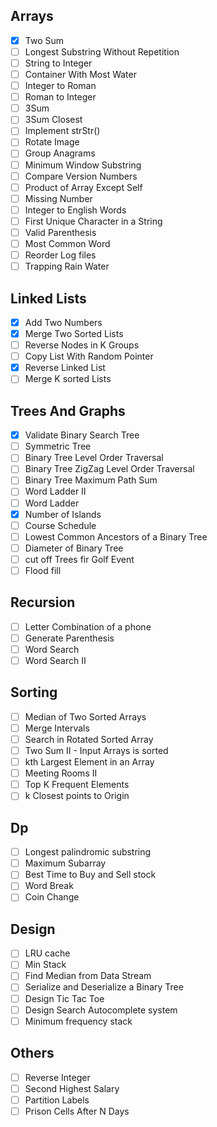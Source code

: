 ## Arrays

- [x] Two Sum
- [ ] Longest Substring Without Repetition
- [ ] String to Integer
- [ ] Container With Most Water
- [ ] Integer to Roman
- [ ] Roman to Integer
- [ ] 3Sum
- [ ] 3Sum Closest
- [ ] Implement strStr()
- [ ] Rotate Image
- [ ] Group Anagrams
- [ ] Minimum Window Substring
- [ ] Compare Version Numbers
- [ ] Product of Array Except Self
- [ ] Missing Number
- [ ] Integer to English Words
- [ ] First Unique Character in a String
- [ ] Valid Parenthesis
- [ ] Most Common Word
- [ ] Reorder Log files
- [ ] Trapping Rain Water

## Linked Lists

- [x] Add Two Numbers
- [x] Merge Two Sorted Lists
- [ ] Reverse Nodes in K Groups
- [ ] Copy List With Random Pointer
- [x] Reverse Linked List
- [ ] Merge K sorted Lists

## Trees And Graphs

- [x] Validate Binary Search Tree
- [ ] Symmetric Tree
- [ ] Binary Tree Level Order Traversal
- [ ] Binary Tree ZigZag Level Order Traversal
- [ ] Binary Tree Maximum Path Sum
- [ ] Word Ladder II
- [ ] Word Ladder
- [x] Number of Islands
- [ ] Course Schedule
- [ ] Lowest Common Ancestors of a Binary Tree
- [ ] Diameter of Binary Tree
- [ ] cut off Trees fir Golf Event
- [ ] Flood fill

## Recursion

- [ ] Letter Combination of a phone
- [ ] Generate Parenthesis
- [ ] Word Search
- [ ] Word Search II

## Sorting

- [ ] Median of Two Sorted Arrays
- [ ] Merge Intervals
- [ ] Search in Rotated Sorted Array
- [ ] Two Sum II - Input Arrays is sorted
- [ ] kth Largest Element in an Array
- [ ] Meeting Rooms II
- [ ] Top K Frequent Elements
- [ ] k Closest points to Origin

## Dp

- [ ] Longest palindromic substring
- [ ] Maximum Subarray
- [ ] Best Time to Buy and Sell stock
- [ ] Word Break
- [ ] Coin Change

## Design

- [ ] LRU cache
- [ ] Min Stack
- [ ] Find Median from Data Stream
- [ ] Serialize and Deserialize a Binary Tree
- [ ] Design Tic Tac Toe
- [ ] Design Search Autocomplete system
- [ ] Minimum frequency stack

## Others

- [ ] Reverse Integer
- [ ] Second Highest Salary
- [ ] Partition Labels
- [ ] Prison Cells After N Days
